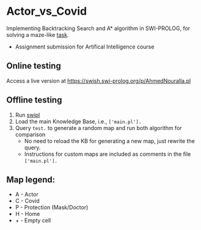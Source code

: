 # Actor_vs_Covid
Implementing Backtracking Search and A* algorithm in SWI-PROLOG, for solving a maze-like [task](./Task.pdf).  
- Assignment submission for Artifical Intelligence course  

## Online testing
Access a live version at https://swish.swi-prolog.org/p/AhmedNouralla.pl
## Offline testing
1. Run [swipl](https://www.swi-prolog.org/download/stable)
2. Load the main Knowledge Base, i.e., `['main.pl'].` 
3. Query `test.` to generate a random map and run both algorithm for comparison  
    - No need to reload the KB for generating a new map, just rewrite the query.  
    - Instructions for custom maps are included as comments in the file `['main.pl'].`  
## Map legend:
- A - Actor  
- C - Covid  
- P - Protection (Mask/Doctor)  
- H - Home  
- \+ - Empty cell
